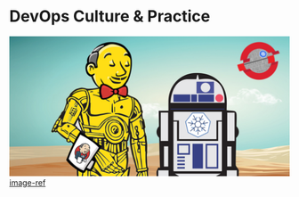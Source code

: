 # DevOps Culture & Practice

![jenkins-crio-ocp-star-wars-kubes](./images/jenkins-crio-ocp-star-wars-kubes.png)
[image-ref](https://www.cloudbees.com/blog/get-ripped-jenkins-docker-industrial-strength-continuous-delivery)
